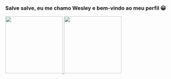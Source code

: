 ### Salve salve, eu me chamo Wesley e bem-vindo ao meu perfil 😀

<div>
  <a href = "https://github.com/WesleyDePaula">
  <img height="180em" src="https://github-readme-stats.vercel.app/api?username=WesleyDePaula&show_icons=true&theme=jolly"/>
  <img height="180em" src="https://github-readme-stats.vercel.app/api/top-langs/?username=WesleyDePaula&layout=compact&langs_count=7&theme=jolly"/>
</div>
